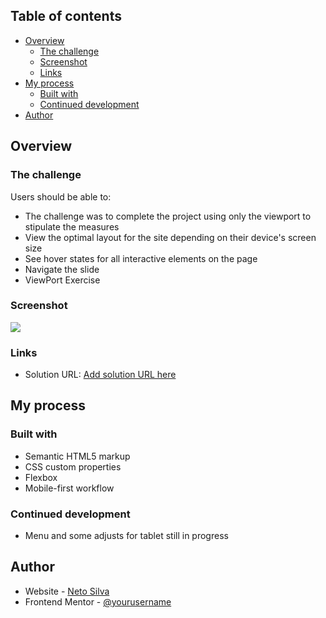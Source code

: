 ## Table of contents

- [Overview](#overview)
  - [The challenge](#the-challenge)
  - [Screenshot](#screenshot)
  - [Links](#links)
- [My process](#my-process)
  - [Built with](#built-with)
  - [Continued development](#continued-development)
- [Author](#author)

## Overview

### The challenge

Users should be able to:

- The challenge was to complete the project using only the viewport to stipulate the measures
- View the optimal layout for the site depending on their device's screen size
- See hover states for all interactive elements on the page
- Navigate the slide
- ViewPort Exercise

### Screenshot

![](./room.gif)


### Links

- Solution URL: [Add solution URL here](https://github.com/Netosilv4/Room-Junior)


## My process

### Built with

- Semantic HTML5 markup
- CSS custom properties
- Flexbox
- Mobile-first workflow

### Continued development
 
- Menu and some adjusts for tablet still in progress

## Author

- Website - [Neto Silva](https://netosilv4.github.io/)
- Frontend Mentor - [@yourusername](https://www.frontendmentor.io/profile/Netosilv4)

